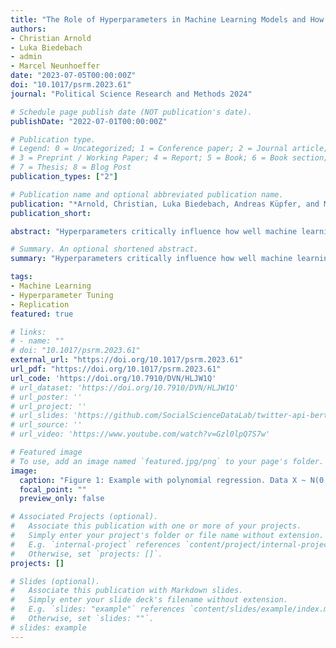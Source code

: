 ```yaml
---
title: "The Role of Hyperparameters in Machine Learning Models and How to Tune Them"
authors:
- Christian Arnold
- Luka Biedebach
- admin
- Marcel Neunhoeffer
date: "2023-07-05T00:00:00Z"
doi: "10.1017/psrm.2023.61"
journal: "Political Science Research and Methods 2024"

# Schedule page publish date (NOT publication's date).
publishDate: "2022-07-01T00:00:00Z"

# Publication type.
# Legend: 0 = Uncategorized; 1 = Conference paper; 2 = Journal article;
# 3 = Preprint / Working Paper; 4 = Report; 5 = Book; 6 = Book section;
# 7 = Thesis; 8 = Blog Post
publication_types: ["2"]

# Publication name and optional abbreviated publication name.
publication: "*Arnold, Christian, Luka Biedebach, Andreas Küpfer, and Marcel Neunhoeffer. 2024. “The Role of Hyperparameters in Machine Learning Models and How to Tune Them.” Political Science Research and Methods: 1–8. doi: 10.1017/psrm.2023.61.*"
publication_short: 

abstract: "Hyperparameters critically influence how well machine learning models perform on unseen, out-of-sample data. Systematically comparing the performance of different hyperparameter settings will often go a long way in building confidence about a model’s performance. However, analyzing 64 machine learning related manuscripts published in three leading political science journals (APSR, PA, and PSRM) between 2016 and 2021, we find that only 13 publications (20.31%) report the hyperparameters and also how they tuned them in either the paper or the appendix. We illustrate the dangers of cursory attention to model and tuning transparency in comparing machine learning models’ capability to predict electoral violence from tweets. The tuning of hyperparameters and their documentation should become a standard component of robustness checks for machine learning models."

# Summary. An optional shortened abstract.
summary: "Hyperparameters critically influence how well machine learning models perform on unseen, out-of-sample data. Systematically comparing the performance of different hyperparameter settings will often go a long way in building confidence about a model’s performance. However, analyzing 64 machine learning related manuscripts published in three leading political science journals (APSR, PA, and PSRM) between 2016 and 2021, we find that only 13 publications (20.31%) report the hyperparameters and also how they tuned them in either the paper or the appendix. We illustrate the dangers of cursory attention to model and tuning transparency in comparing machine learning models’ capability to predict electoral violence from tweets. The tuning of hyperparameters and their documentation should become a standard component of robustness checks for machine learning models."

tags:
- Machine Learning
- Hyperparameter Tuning
- Replication
featured: true

# links:
# - name: ""
# doi: "10.1017/psrm.2023.61"
external_url: "https://doi.org/10.1017/psrm.2023.61"
url_pdf: "https://doi.org/10.1017/psrm.2023.61"
url_code: 'https://doi.org/10.7910/DVN/HLJW1Q'
# url_dataset: 'https://doi.org/10.7910/DVN/HLJW1Q'
# url_poster: ''
# url_project: ''
# url_slides: 'https://github.com/SocialScienceDataLab/twitter-api-bert-method/blob/main/slides-twitter-api-bert-method.pdf'
# url_source: ''
# url_video: 'https://www.youtube.com/watch?v=Gzl0lpQ7S7w'

# Featured image
# To use, add an image named `featured.jpg/png` to your page's folder. 
image:
  caption: "Figure 1: Example with polynomial regression. Data X ~ N(0, 1). Data generating process: , with . Regression Line for Bivariate OLS Model in Blue. Regression Curve for Polynomial Regression with λ = 3 in Teal."
  focal_point: ""
  preview_only: false

# Associated Projects (optional).
#   Associate this publication with one or more of your projects.
#   Simply enter your project's folder or file name without extension.
#   E.g. `internal-project` references `content/project/internal-project/index.md`.
#   Otherwise, set `projects: []`.
projects: []

# Slides (optional).
#   Associate this publication with Markdown slides.
#   Simply enter your slide deck's filename without extension.
#   E.g. `slides: "example"` references `content/slides/example/index.md`.
#   Otherwise, set `slides: ""`.
# slides: example
---
```

